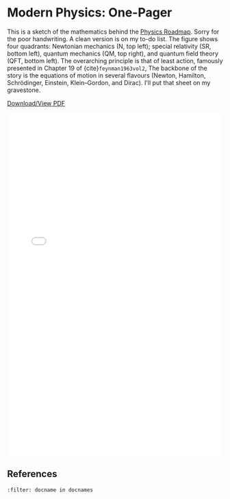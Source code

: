 # Modern Physics: One-Pager


This is a sketch of the mathematics behind the [Physics Roadmap](25-physics-roadmap.md).
Sorry for the poor handwriting.
A clean version is on my to-do list. The figure shows four quadrants: Newtonian mechanics (N, top left);
special relativity (SR, bottom left), quantum mechanics (QM, top right), and quantum field theory (QFT, bottom left).
The overarching principle is that of least action, famously presented in Chapter 19 of {cite}`feynman1963vol2`,
The backbone of the story is the equations of motion in several 
flavours (Newton, Hamilton, Schrödinger, Einstein, Klein–Gordon, and Dirac).
I'll put that sheet on my gravestone.


[Download/View PDF](../_static/29-physics-one-page.pdf)

<embed src="../_static/29-physics-one-page.pdf" type="application/pdf" width="100%" height="800px" />

## References

```{bibliography}
:filter: docname in docnames
```

